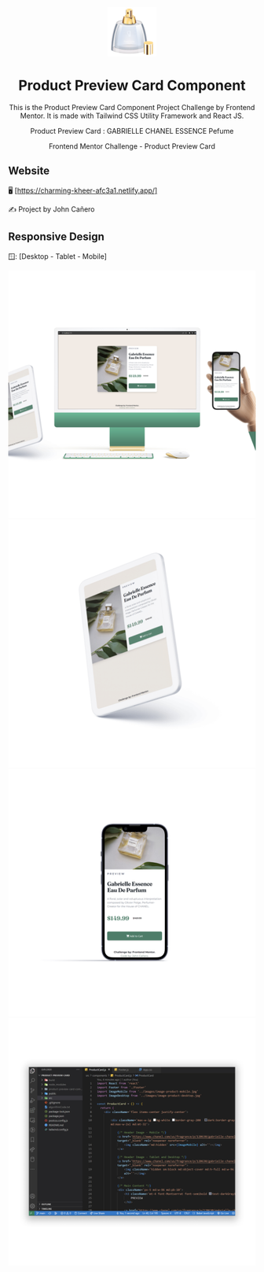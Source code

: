 <!-- markdownlint-configure-file {
  "MD013": {
    "code_blocks": false,
    "tables": false
  },
  "MD033": false,
  "MD041": false
} -->

<div align="center">
  <a href="https://charming-kheer-afc3a1.netlify.app/" target="_blank">
    <img alt="product-preview-card" height="100" src="./src/images/responsive/perfumeEmoji.png"/>
  </a>
</div>

<div align="center">

# Product Preview Card Component

This is the Product Preview Card Component Project Challenge by Frontend Mentor.
It is made with Tailwind CSS Utility Framework and React JS.

Product Preview Card : GABRIELLE CHANEL ESSENCE Pefume

Frontend Mentor Challenge - Product Preview Card
</div>

## Website

🖥️ [https://charming-kheer-afc3a1.netlify.app/]

✍️ Project by John Cañero

## Responsive Design

🪟: [Desktop - Tablet - Mobile]

![Desktop View - Product Preview Card](./src/images/responsive/desktopView.jpg)
![Tablet View - Product Preview Card](./src/images/responsive/tabletView.jpg)
![Mobile View - Product Preview Card](./src/images/responsive/mobileView.jpg)
![Code View - Product Preview Card](./src/images/responsive/codeView.jpg)
